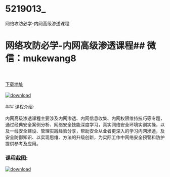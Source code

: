 # 5219013_
网络攻防必学-内网高级渗透课程
# 网络攻防必学-内网高级渗透课程## 微信：mukewang8
<br/></br>[下载地址](http://www.36tz.cn/article/5219013 "下载地址")
<br/></br>[![download](http://36tz.cn/muke_img/2021_03_1-61-300x168.png "下载地址")](http://www.36tz.cn/article/5219013 "下载地址")
<br/></br>### 课程介绍:<br/></br>内网高级渗透课程主要涉及内网渗透、内网信息收集、内网权限维持技巧等专题，通过经典安全案例分析、网络安全技能深度学习，真实网络安全环境实训实操，以及一线安全建设、管理实践经验分享，帮助安全从业者更深入的学习内网渗透，及安全防御知识、以实现思维、方法的升级创新，为实际工作中网络安全预警和防护提供参考及应用。

### 课程截图:
[![download](http://36tz.cn/muke_img/2021_03_2-59.png "下载地址")](http://www.36tz.cn/article/5219013 "下载地址")
